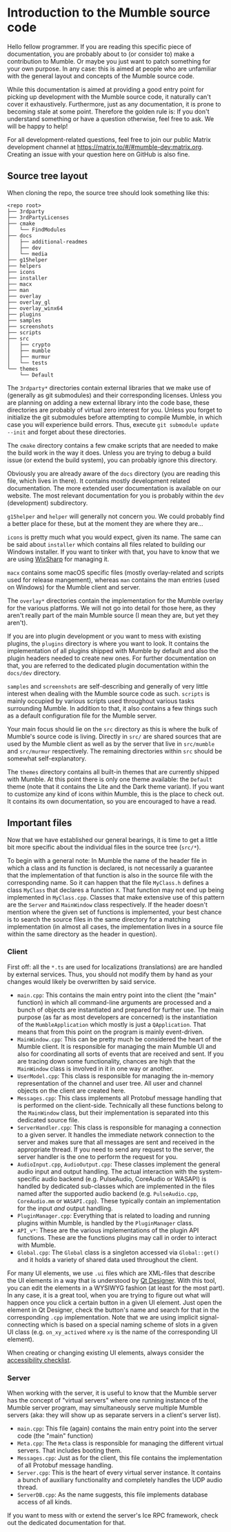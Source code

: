 # Introduction to the Mumble source code

Hello fellow programmer. If you are reading this specific piece of documentation, you are probably about to (or consider to) make a contribution to
Mumble. Or maybe you just want to patch something for your own purpose. In any case: this is aimed at people who are unfamiliar with the general
layout and concepts of the Mumble source code.

While this documentation is aimed at providing a good entry point for picking up development with the Mumble source code, it naturally can't cover it
exhaustively. Furthermore, just as any documentation, it is prone to becoming stale at some point. Therefore the golden rule is: If you don't
understand something or have a question otherwise, feel free to ask. We will be happy to help!

For all development-related questions, feel free to join our public Matrix development channel at https://matrix.to/#/#mumble-dev:matrix.org. Creating
an issue with your question here on GitHub is also fine.


## Source tree layout

When cloning the repo, the source tree should look something like this:
```
<repo root>
├── 3rdparty
├── 3rdPartyLicenses
├── cmake
│   └── FindModules
├── docs
│   ├── additional-readmes
│   ├── dev
│   └── media
├── g15helper
├── helpers
├── icons
├── installer
├── macx
├── man
├── overlay
├── overlay_gl
├── overlay_winx64
├── plugins
├── samples
├── screenshots
├── scripts
├── src
│   ├── crypto
│   ├── mumble
│   ├── murmur
│   └── tests
└── themes
    └── Default
```

The `3rdparty*` directories contain external libraries that we make use of (generally as git submodules) and their corresponding licenses. Unless you
are planning on adding a new external library into the code base, these directories are probably of virtual zero interest for you. Unless you forget
to initialize the git submodules before attempting to compile Mumble, in which case you will experience build errors. Thus, execute `git submodule
update --init` and forget about these directories.

The `cmake` directory contains a few cmake scripts that are needed to make the build work in the way it does. Unless you are trying to debug a build
issue (or extend the build system), you can probably ignore this directory.

Obviously you are already aware of the `docs` directory (you are reading this file, which lives in there). It contains mostly development related
documentation. The more extended user documentation is available on our website. The most relevant documentation for you is probably within the `dev` (development) subdirectory.

`g15helper` and `helper` will generally not concern you. We could probably find a better place for these, but at the moment they are where they are…

`icons` is pretty much what you would expect, given its name. The same can be said about `installer` which contains all files related to building our
Windows installer. If you want to tinker with that, you have to know that we are using [WixSharp](https://github.com/oleg-shilo/wixsharp) for managing
it.

`macx` contains some macOS specific files (mostly overlay-related and scripts used for release mangement), whereas `man` contains the man entries
(used on Windows) for the Mumble client and server.

The `overlay*` directories contain the implementation for the Mumble overlay for the various platforms. We will not go into detail for those here, as
they aren't really part of the main Mumble source (I mean they are, but yet they aren't).

If you are into plugin development or you want to mess with existing plugins, the `plugins` directory is where you want to look. It contains the
implementation of all plugins shipped with Mumble by default and also the plugin headers needed to create new ones. For further documentation on that,
you are referred to the dedicated plugin documentation within the `docs/dev` directory.

`samples` and `screenshots` are self-describing and generally of very little interest when dealing with the Mumble source code as such. `scripts` is
mainly occupied by various scripts used throughout various tasks surrounding Mumble. In addition to that, it also contains a few things such as a
default configuration file for the Mumble server.

Your main focus should lie on the `src` directory as this is where the bulk of Mumble's source code is living. Directly in `src/` are shared sources
that are used by the Mumble client as well as by the server that live in `src/mumble` and `src/murmur` respectively. The remaining directories within
`src` should be somewhat self-explanatory.

The `themes` directory contains all built-in themes that are currently shipped with Mumble. At this point there is only one theme available: the
`Default` theme (note that it contains the Lite and the Dark theme variant). If you want to customize any kind of icons within Mumble, this is the
place to check out. It contains its own documentation, so you are encouraged to have a read.


## Important files

Now that we have established our general bearings, it is time to get a little bit more specific about the individual files in the source tree
(`src/*`).

To begin with a general note: In Mumble the name of the header file in which a class and its function is declared, is not necessarily a guarantee that
the implementation of that function is also in the source file with the corresponding name. So it can happen that the file `MyClass.h` defines a class
`MyClass` that declares a function `X`. That function may not end up being implemented in `MyClass.cpp`. Classes that make extensive use of this
pattern are the `Server` and `MainWindow` class respectively. If the header doesn't mention where the given set of functions is implemented, your best
chance is to search the source files in the same directory for a matching implementation (in almost all cases, the implementation lives in a source
file within the same directory as the header in question).


### Client

First off: all the `*.ts` are used for localizations (translations) are are handled by external services. Thus, you should not modify them by hand
as your changes would likely be overwritten by said service.

- `main.cpp`: This contains the main entry point into the client (the "main" function) in which all command-line arguments are processed and a bunch
  of objects are instantiated and prepared for further use. The main purpose (as far as most developers are concerned) is the instantiation of the
  `MumbleApplication` which mostly is just a `QApplication`. That means that from this point on the program is mainly event-driven.
- `MainWindow.cpp`: This can be pretty much be considered the heart of the Mumble client. It is responsible for managing the main Mumble UI and also
  for coordinating all sorts of events that are received and sent. If you are tracing down some functionality, chances are high that the `MainWindow`
  class is involved in it in one way or another.
- `UserModel.cpp`: This class is responsible for managing the in-memory representation of the channel and user tree. All user and channel objects on
  the client are created here.
- `Messages.cpp`: This class implements all Protobuf message handling that is performed on the client-side. Technically all these functions belong to
  the `MainWindow` class, but their implementation is separated into this dedicated source file.
- `ServerHandler.cpp`: This class is responsible for managing a connection to a given server. It handles the immediate network connection to the
  server and makes sure that all messages are sent and received in the appropriate thread. If you need to send any request to the server, the server
  handler is the one to perform the request for you.
- `AudioInput.cpp`, `AudioOutput.cpp`: These classes implement the general audio input and output handling. The actual interaction with the
  system-specific audio backend (e.g. PulseAudio, CoreAudio or WASAPI) is handled by dedicated sub-classes which are implemented in the files named
  after the supported audio backend (e.g. `PulseAudio.cpp`, `CoreAudio.mm` or `WASAPI.cpp`). These typically contain an implementation for the input
  _and_ output handling.
- `PluginManager.cpp`: Everything that is related to loading and running plugins within Mumble, is handled by the `PluginManager` class.
- `API_v*`: These are the various implementations of the plugin API functions. These are the functions plugins may call in order to interact with
  Mumble.
- `Global.cpp`: The `Global` class is a singleton accessed via `Global::get()` and it holds a variety of shared data used throughout the client.

For many UI elements, we use `.ui` files which are XML-files that describe the UI elements in a way that is understood by
[Qt Designer](https://doc.qt.io/qt-5/qtdesigner-manual.html). With this tool, you can edit the elements in a WYSIWYG fashion (at least for the most
part). In any case, it is a great tool, when you are trying to figure out what will happen once you click a certain button in a given UI element. Just
open the element in Qt Designer, check the button's name and search for that in the corresponding `.cpp` implementation. Note that we are using
implicit signal-connecting which is based on a special naming scheme of slots in a given UI class (e.g. `on_xy_actived` where `xy` is the name of the
corresponding UI element).

When creating or changing existing UI elements, always consider the [accessibility checklist](/docs/dev/Accessibility.md).

### Server

When working with the server, it is useful to know that the Mumble server has the concept of "virtual servers" where one running instance of the
Mumble server program, may simultaneously serve multiple Mumble servers (aka: they will show up as separate servers in a client's server list).

- `main.cpp`: This file (again) contains the main entry point into the server code (the "main" function)
- `Meta.cpp`: The `Meta` class is responsible for managing the different virtual servers. That includes booting them.
- `Messages.cpp`: Just as for the client, this file contains the implementation of all Protobuf message handling.
- `Server.cpp`: This is the heart of every virtual server instance. It contains a bunch of auxiliary functionality and completely handles the UDP
  audio thread.
- `ServerDB.cpp`: As the name suggests, this file implements database access of all kinds.

If you want to mess with or extend the server's Ice RPC framework, check out the dedicated documentation for that.

